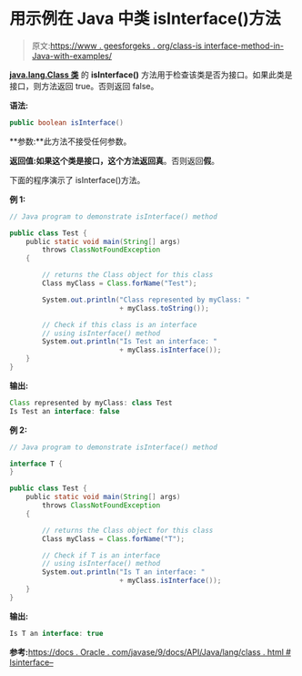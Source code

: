 # 用示例在 Java 中类 isInterface()方法

> 原文:[https://www . geesforgeks . org/class-is interface-method-in-Java-with-examples/](https://www.geeksforgeeks.org/class-isinterface-method-in-java-with-examples/)

**[java.lang.Class 类](https://www.geeksforgeeks.org/java-lang-class-class-java-set-1/)** 的 **isInterface()** 方法用于检查该类是否为接口。如果此类是接口，则方法返回 true。否则返回 false。

**语法:**

```java
public boolean isInterface()

```

**参数:**此方法不接受任何参数。

**返回值:**如果这个类是接口，这个方法返回**真**。否则返回**假**。

下面的程序演示了 isInterface()方法。

**例 1:**

```java
// Java program to demonstrate isInterface() method

public class Test {
    public static void main(String[] args)
        throws ClassNotFoundException
    {

        // returns the Class object for this class
        Class myClass = Class.forName("Test");

        System.out.println("Class represented by myClass: "
                           + myClass.toString());

        // Check if this class is an interface
        // using isInterface() method
        System.out.println("Is Test an interface: "
                           + myClass.isInterface());
    }
}
```

**输出:**

```java
Class represented by myClass: class Test
Is Test an interface: false

```

**例 2:**

```java
// Java program to demonstrate isInterface() method

interface T {
}

public class Test {
    public static void main(String[] args)
        throws ClassNotFoundException
    {

        // returns the Class object for this class
        Class myClass = Class.forName("T");

        // Check if T is an interface
        // using isInterface() method
        System.out.println("Is T an interface: "
                           + myClass.isInterface());
    }
}
```

**输出:**

```java
Is T an interface: true

```

**参考:**[https://docs . Oracle . com/javase/9/docs/API/Java/lang/class . html # Isinterface–](https://docs.oracle.com/javase/9/docs/api/java/lang/Class.html#isInterface--)